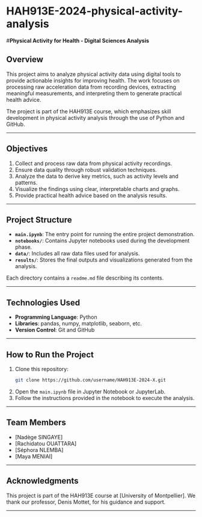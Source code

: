 # HAH913E-2024-physical-activity-analysis

#**Physical Activity for Health - Digital Sciences Analysis**

## **Overview**  
This project aims to analyze physical activity data using digital tools to provide actionable insights for improving health. The work focuses on processing raw acceleration data from recording devices, extracting meaningful measurements, and interpreting them to generate practical health advice.  

The project is part of the HAH913E course, which emphasizes skill development in physical activity analysis through the use of Python and GitHub.  

---

## **Objectives**  
1. Collect and process raw data from physical activity recordings.  
2. Ensure data quality through robust validation techniques.  
3. Analyze the data to derive key metrics, such as activity levels and patterns.  
4. Visualize the findings using clear, interpretable charts and graphs.  
5. Provide practical health advice based on the analysis results.  

---

## **Project Structure**  
- **`main.ipynb`**: The entry point for running the entire project demonstration.  
- **`notebooks/`**: Contains Jupyter notebooks used during the development phase.  
- **`data/`**: Includes all raw data files used for analysis.  
- **`results/`**: Stores the final outputs and visualizations generated from the analysis.  

Each directory contains a `readme.md` file describing its contents.  

---

## **Technologies Used**  
- **Programming Language**: Python  
- **Libraries**: pandas, numpy, matplotlib, seaborn, etc.  
- **Version Control**: Git and GitHub  

---

## **How to Run the Project**  
1. Clone this repository:  
   ```bash  
   git clone https://github.com/username/HAH913E-2024-X.git  
   ```  
2. Open the `main.ipynb` file in Jupyter Notebook or JupyterLab.  
3. Follow the instructions provided in the notebook to execute the analysis.  

---

## **Team Members**  
- [Nadège SINGAYE]  
- [Rachidatou OUATTARA]  
- [Séphora NLEMBA]
-  [Maya MENIAI]   

---

## **Acknowledgments**  
This project is part of the HAH913E course at [University of Montpellier]. We thank our professor, Denis Mottet, for his guidance and support.  

---
